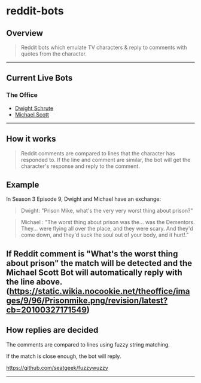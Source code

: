 # reddit-bots
## Overview
>Reddit bots which emulate TV characters & reply to comments with quotes from the character.

---

## Current Live Bots
### The Office
* [Dwight Schrute](http://reddit.com/u/dwight-schrute-bot)
* [Michael Scott](https://www.reddit.com/user/michaelgscottbot)

---

## How it works
 >Reddit comments are compared to lines that the character has responded to. If the line and comment are similar, the bot will get the character's response and reply to the comment.

## Example 
In Season 3 Episode 9, Dwight and Michael have an exchange:

>Dwight: "Prison Mike, what's the very very worst thing about prison?"

>Michael : "The worst thing about prison was the... was the Dementors. They... were flying all over the place, and they were scary. And they'd come down, and they'd suck the soul out of your body, and it hurt!."

If Reddit comment is "What's the worst thing about prison" the match will be detected and the Michael Scott Bot will automatically reply with the line above.
(https://static.wikia.nocookie.net/theoffice/images/9/96/Prisonmike.png/revision/latest?cb=20100327171549)
---

## How replies are decided
The comments are compared to lines using fuzzy string matching. 

If the match is close enough, the bot will reply. 

https://github.com/seatgeek/fuzzywuzzy

---
